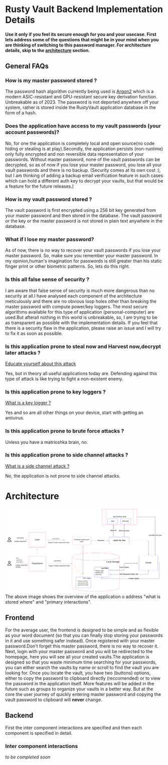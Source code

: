 # Rusty Vault Backend Implementation Details 
#### Use it only if you feel its secure enough for you and your usecase. First lets address some of the questions that might be in your mind when you are thinking of switching to this password manager. For architecture details, skip to the [architecture](#architecture) section.



## General FAQs 

### How is my master password stored ?
The password hash algorithm currently being used is [Argon2](https://en.wikipedia.org/wiki/Argon2) which is a modern ASIC-resistant and GPU-resistant secure key derivation function.
Unbreakable as of 2023. 
The password is not deported anywhere off your system, rather is stored inside the RustyVault application database in the form of a hash. 



### Does the application have access to my vault passwords (your account passwords)? 
No, for one the application is completely local and open source(no code hiding or stealing is at play).Secondly, the application persists (non-runtime) only fully encrypted and non reversible data representation of your passwords. Without master password, none of the vault passwords can be decrypted, so as of now if you lose your master password, you lose all your vault passwords and there is no backup. (Security comes at its own cost :), but I am thinking of adding a backup email verification feature in such cases which can hold a different auth key to decrypt your vaults, but that would be a feature for the future releases.)

### How is my vault password stored ?
The vault password is first encrypted using a 256 bit key generated from your master password and then stored in the database. The vault password or the key or the master password is not stored in plain text anywhere in the database.

### What if I lose my master password? 
As of now, there is no way to recover your vault passwords if you lose your master password. So, make sure you remember your master password.
In my opinion,human's imagination for passwords is still greater than his static finger print or other biometric patterns. So, lets do this right.

### Is this all false sense of security ?
I am aware that false sense of security is much more dangerous than no security at all.I have analysed each component of the architecture meticulously and there are no obvious loop holes other than breaking the master password with compute power/key loggers. The most secure algorithms available for this type of application (personal-computer) are used.But afterall nothing in this world is unbreakable, so, I am trying to be as transparent as possible with the implementation details. If you feel that there is a security flaw in the application, please raise an issue and I will try to fix it as soon as possible. 

### Is this application prone to steal now and Harvest now,decrypt later attacks ? 
[Educate yourself about this attack](https://en.wikipedia.org/wiki/Harvest_now,_decrypt_later)

Yes, but in theory all useful applications today are. Defending against this type of attack is like trying to fight a non-existent enemy.

### Is this application prone to key loggers ? 
[What is a key logger ?](https://en.wikipedia.org/wiki/Keystroke_logging)

Yes and so are all other things on your device, start with getting an antivirus. 

### Is this application prone to brute force attacks ?
Unless you have a matrioshka brain, no.

### Is this application prone to side channel attacks ?
[What is a side channel attack ?](https://en.wikipedia.org/wiki/Side-channel_attack)

No, the application is not prone to side channel attacks.



# Architecture
![RustyVault Architecture](images/Rusty_Vault.png)
The above image shows the overview of the application o address "what is stored where" and "primary interactions". 

## Frontend
For the average user, the frontend is designed to be simple and as flexible as your word document (so that you can finally stop storing your passwords in it and use something safer instead).
Once registered with your master password.Don't forget this master password, there is no way to recover it.
Next, login with your master password and you will be redirected to the homepage, here you will see all your created vaults.The application is designed so that you waste minimum time searching for your passwords, you can either search the vaults by name or scroll to find the vault you are looking for. Once you locate the vault, you have two (buttons) options, either to copy the password to clipboard directly (reccomended) or to view the password in the application itself. More features will be added in the future such as groups to organize your vaults in a better way. But at the core the user journey of quickly entering master password and copying the vault password to clipboard will **never** change.

## Backend

First the inter component interactions are specified and then each component is specified in detail.


### Inter component interactions
*to be completed soon*














